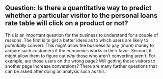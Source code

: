 ## Question: Is there a quantitative way to predict whether a particular visitor to the personal loans rate table will click on a product or not?

This is an important question for the business to understand for a couple of reasons. The first is to get a better ideas as to which users are likely to _potentially_ convert. This might allow the business to pay (more) money to acquire such customers if the economics works in their favor. Second, it might allow them to figure out _why_ those who aren't converting aren't. For example, are those users on the wrong page? Will getting those visitors to another page increase conversions? There are many further questions that can be asked after doing an analysis such as this.